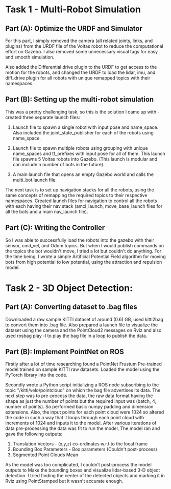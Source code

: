 # Task 1 - Multi-Robot Simulation 

## Part (A): Optimize the URDF and Simulator

For this part, I simply removed the camera (all related joints, links, and plugins) from the URDF file of the Voltas robot to reduce the computational effort on Gazebo. I also removed some unnecessary visual tags for easy and smooth simulation.

Also added the Differential drive plugin to the URDF to get access to the motion for the robots, and changed the URDF to load the lidar, imu, and diff_drive plugin for all robots with unique remapped topics with their namespaces.

## Part (B): Setting up the multi-robot simulation

This was a pretty challenging task, so this is the solution I came up with - created three separate launch files:

1. Launch file to spawn a single robot with input pose and name_space. Also included the joint_state_publisher for each of the robots using name_space.

2. Launch file to spawn multiple robots using grouping with unique name_spaces and tf_prefixes with input pose for all of them. This launch file spawns 5 Voltas robots into Gazebo. (This launch is modular and can include n number of bots in the future).

3. A main launch file that opens an empty Gazebo world and calls the multi_bot.launch file.

The next task is to set up navigation stacks for all the robots, using the same concepts of remapping the required topics to their respective namespaces. Created launch files for navigation to control all the robots with each having their nav stack (amcl_launch, move_base_launch files for all the bots and a main nav_launch file).

## Part (C): Writing the Controller

So I was able to successfully load the robots into the gazebo with their sensor, cmd_vel, and Odom topics. But when I would publish commands on the topics the bot wouldn't move, I tried a lot but couldn't do anything. For the time being, I wrote a simple Artificial Potential Field algorithm for moving bots from high potential to low potential, using the attraction and repulsion model.

# Task 2 - 3D Object Detection:

## Part (A): Converting dataset to .bag files

Downloaded a raw sample KITTI dataset of around (0.6) GB, used kitti2bag to convert them into .bag file. Also prepared a launch file to visualize the dataset using the camera and the PointCloud2 messages on Rviz and also used rosbag play -l to play the bag file in a loop to publish the data.

## Part (B): Implement PointNet on ROS

Firstly after a lot of time researching found a PointNet Frustum Pre-trained model trained on sample KITTI raw datasets. Loaded the model using the PyTorch library into the code.

Secondly wrote a Python script initializing a ROS node subscribing to the topic "/kitti/velo/pointcloud" on which the bag file advertises its data. The next step was to pre-process the data, the raw data format having the shape as just the number of points but the required input was (batch, 4, number of points). So performed basic numpy padding and dimension extensions. Also, the input points for each point cloud were 1024 so altered the code in such a way that it loops through each point cloud with increments of 1024 and inputs it to the model. After various iterations of data pre-processing the data was fit to run the model, The model ran and gave the following outputs:

1. Translation Vectors - (x,y,z) co-ordinates w.r.t to the local frame
2. Bounding Box Parameters - Box parameters (Couldn't post-process)
3. Segmented Point Clouds Mean

As the model was too complicated, I couldn’t post-process the model outputs to Make the bounding boxes and visualize lidar-based 3-D object detection. I tried finding the center of the detected objects and marking it in Rviz using PointStamped but it wasn't accurate enough.
